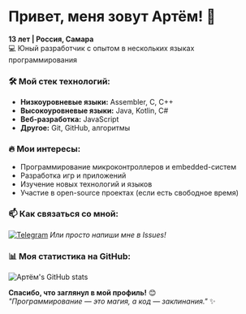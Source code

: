 # Привет, меня зовут Артём! 👋

**13 лет | Россия, Самара**  
💻 Юный разработчик с опытом в нескольких языках программирования  

### 🛠️ Мой стек технологий:
- **Низкоуровневые языки:** Assembler, C, C++
- **Высокоуровневые языки:** Java, Kotlin, C#
- **Веб-разработка:** JavaScript
- **Другое:** Git, GitHub, алгоритмы

### 🔥 Мои интересы:
- Программирование микроконтроллеров и embedded-систем
- Разработка игр и приложений
- Изучение новых технологий и языков
- Участие в open-source проектах (если есть свободное время)

### 📫 Как связаться со мной:
[![Telegram](https://img.shields.io/badge/-Telegram-0088cc?style=flat-square&logo=Telegram&logoColor=white)](https://t.me/mrwindius)
*Или просто напиши мне в Issues!*

### 📊 Моя статистика на GitHub:
<!-- Если хочешь, можешь добавить статистику с https://github.com/anuraghazra/github-readme-stats -->
![Артём's GitHub stats](https://github-readme-stats.vercel.app/api?username=ваш_username&show_icons=true&theme=radical)

**Спасибо, что заглянул в мой профиль!** 😊  
*"Программирование — это магия, а код — заклинания."* ✨
